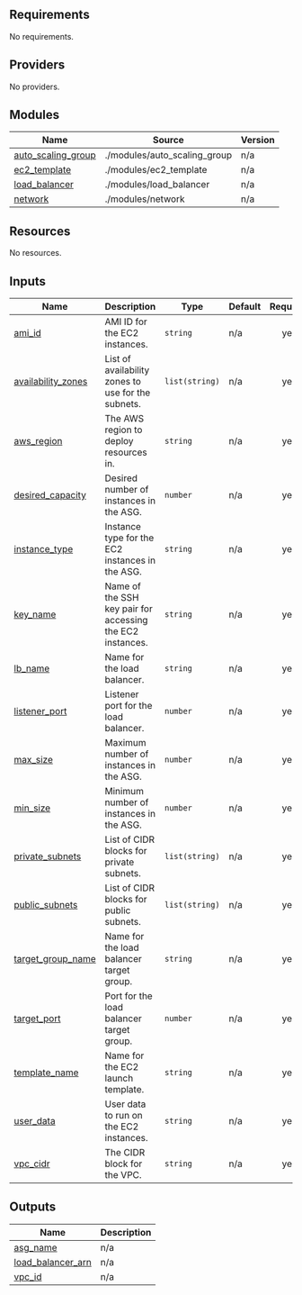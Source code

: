 <!-- BEGIN_TF_DOCS -->
## Requirements

No requirements.

## Providers

No providers.

## Modules

| Name | Source | Version |
|------|--------|---------|
| <a name="module_auto_scaling_group"></a> [auto\_scaling\_group](#module\_auto\_scaling\_group) | ./modules/auto_scaling_group | n/a |
| <a name="module_ec2_template"></a> [ec2\_template](#module\_ec2\_template) | ./modules/ec2_template | n/a |
| <a name="module_load_balancer"></a> [load\_balancer](#module\_load\_balancer) | ./modules/load_balancer | n/a |
| <a name="module_network"></a> [network](#module\_network) | ./modules/network | n/a |

## Resources

No resources.

## Inputs

| Name | Description | Type | Default | Required |
|------|-------------|------|---------|:--------:|
| <a name="input_ami_id"></a> [ami\_id](#input\_ami\_id) | AMI ID for the EC2 instances. | `string` | n/a | yes |
| <a name="input_availability_zones"></a> [availability\_zones](#input\_availability\_zones) | List of availability zones to use for the subnets. | `list(string)` | n/a | yes |
| <a name="input_aws_region"></a> [aws\_region](#input\_aws\_region) | The AWS region to deploy resources in. | `string` | n/a | yes |
| <a name="input_desired_capacity"></a> [desired\_capacity](#input\_desired\_capacity) | Desired number of instances in the ASG. | `number` | n/a | yes |
| <a name="input_instance_type"></a> [instance\_type](#input\_instance\_type) | Instance type for the EC2 instances in the ASG. | `string` | n/a | yes |
| <a name="input_key_name"></a> [key\_name](#input\_key\_name) | Name of the SSH key pair for accessing the EC2 instances. | `string` | n/a | yes |
| <a name="input_lb_name"></a> [lb\_name](#input\_lb\_name) | Name for the load balancer. | `string` | n/a | yes |
| <a name="input_listener_port"></a> [listener\_port](#input\_listener\_port) | Listener port for the load balancer. | `number` | n/a | yes |
| <a name="input_max_size"></a> [max\_size](#input\_max\_size) | Maximum number of instances in the ASG. | `number` | n/a | yes |
| <a name="input_min_size"></a> [min\_size](#input\_min\_size) | Minimum number of instances in the ASG. | `number` | n/a | yes |
| <a name="input_private_subnets"></a> [private\_subnets](#input\_private\_subnets) | List of CIDR blocks for private subnets. | `list(string)` | n/a | yes |
| <a name="input_public_subnets"></a> [public\_subnets](#input\_public\_subnets) | List of CIDR blocks for public subnets. | `list(string)` | n/a | yes |
| <a name="input_target_group_name"></a> [target\_group\_name](#input\_target\_group\_name) | Name for the load balancer target group. | `string` | n/a | yes |
| <a name="input_target_port"></a> [target\_port](#input\_target\_port) | Port for the load balancer target group. | `number` | n/a | yes |
| <a name="input_template_name"></a> [template\_name](#input\_template\_name) | Name for the EC2 launch template. | `string` | n/a | yes |
| <a name="input_user_data"></a> [user\_data](#input\_user\_data) | User data to run on the EC2 instances. | `string` | n/a | yes |
| <a name="input_vpc_cidr"></a> [vpc\_cidr](#input\_vpc\_cidr) | The CIDR block for the VPC. | `string` | n/a | yes |

## Outputs

| Name | Description |
|------|-------------|
| <a name="output_asg_name"></a> [asg\_name](#output\_asg\_name) | n/a |
| <a name="output_load_balancer_arn"></a> [load\_balancer\_arn](#output\_load\_balancer\_arn) | n/a |
| <a name="output_vpc_id"></a> [vpc\_id](#output\_vpc\_id) | n/a |
<!-- END_TF_DOCS -->